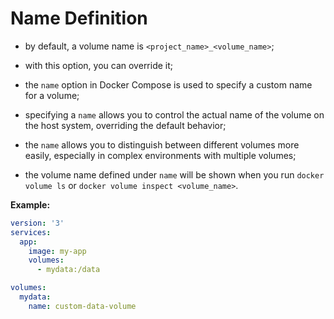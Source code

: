 # Name Definition

- by default, a volume name is `<project_name>_<volume_name>`;
- with this option, you can override it;
- the `name` option in Docker Compose is used to specify a custom name for a volume;


- specifying a `name` allows you to control the actual name of the volume on the host system, overriding the default behavior;


- the `name` allows you to distinguish between different volumes more easily, especially in complex environments with multiple volumes;


- the volume name defined under `name` will be shown when you run `docker volume ls` or `docker volume inspect <volume_name>`.

**Example:**

```yaml
version: '3'
services:
  app:
    image: my-app
    volumes:
      - mydata:/data

volumes:
  mydata:
    name: custom-data-volume
```
